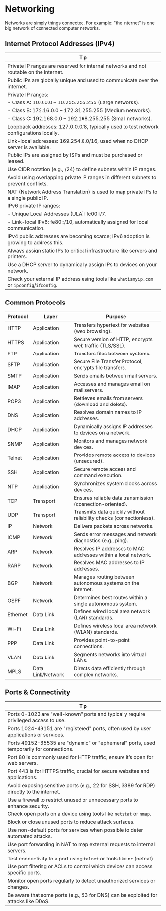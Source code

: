 # Networking
Networks are simply things connected.
For example: "the internet" is one big network of connected computer networks.

## Internet Protocol Addresses (IPv4)
| Tip                                                                                     |
|-----------------------------------------------------------------------------------------|
| Private IP ranges are reserved for internal networks and not routable on the internet.  |
| Public IPs are globally unique and used to communicate over the internet.               |
| Private IP ranges:                                                                     |
|   - Class A: 10.0.0.0 – 10.255.255.255 (Large networks).                                |
|   - Class B: 172.16.0.0 – 172.31.255.255 (Medium networks).                             |
|   - Class C: 192.168.0.0 – 192.168.255.255 (Small networks).                            |
| Loopback addresses: 127.0.0.0/8, typically used to test network configurations locally.  |
| Link-local addresses: 169.254.0.0/16, used when no DHCP server is available.            |
| Public IPs are assigned by ISPs and must be purchased or leased.                        |
| Use CIDR notation (e.g., /24) to define subnets within IP ranges.                       |
| Avoid using overlapping private IP ranges in different subnets to prevent conflicts.    |
| NAT (Network Address Translation) is used to map private IPs to a single public IP.     |
| IPv6 private IP ranges:                                                                |
|   - Unique Local Addresses (ULA): fc00::/7.                                             |
|   - Link-local IPv6: fe80::/10, automatically assigned for local communication.         |
| IPv4 public addresses are becoming scarce; IPv6 adoption is growing to address this.    |
| Always assign static IPs to critical infrastructure like servers and printers.          |
| Use a DHCP server to dynamically assign IPs to devices on your network.                 |
| Check your external IP address using tools like `whatismyip.com` or `ipconfig`/`ifconfig`.|

## Common Protocols
| Protocol    | Layer       | Purpose                                                               |
|-------------|-------------|-----------------------------------------------------------------------|
| HTTP        | Application | Transfers hypertext for websites (web browsing).                      |
| HTTPS       | Application | Secure version of HTTP, encrypts web traffic (TLS/SSL).               |
| FTP         | Application | Transfers files between systems.                                      |
| SFTP        | Application | Secure File Transfer Protocol, encrypts file transfers.               |
| SMTP        | Application | Sends emails between mail servers.                                    |
| IMAP        | Application | Accesses and manages email on mail servers.                           |
| POP3        | Application | Retrieves emails from servers (download and delete).                  |
| DNS         | Application | Resolves domain names to IP addresses.                                |
| DHCP        | Application | Dynamically assigns IP addresses to devices on a network.             |
| SNMP        | Application | Monitors and manages network devices.                                 |
| Telnet      | Application | Provides remote access to devices (unsecured).                        |
| SSH         | Application | Secure remote access and command execution.                           |
| NTP         | Application | Synchronizes system clocks across devices.                            |
| TCP         | Transport   | Ensures reliable data transmission (connection-oriented).             |
| UDP         | Transport   | Transmits data quickly without reliability checks (connectionless).   |
| IP          | Network     | Delivers packets across networks.                                     |
| ICMP        | Network     | Sends error messages and network diagnostics (e.g., ping).            |
| ARP         | Network     | Resolves IP addresses to MAC addresses within a local network.        |
| RARP        | Network     | Resolves MAC addresses to IP addresses.                               |
| BGP         | Network     | Manages routing between autonomous systems on the internet.           |
| OSPF        | Network     | Determines best routes within a single autonomous system.             |
| Ethernet    | Data Link   | Defines wired local area network (LAN) standards.                     |
| Wi-Fi       | Data Link   | Defines wireless local area network (WLAN) standards.                 |
| PPP         | Data Link   | Provides point-to-point connections.                                  |
| VLAN        | Data Link   | Segments networks into virtual LANs.                                  |
| MPLS        | Data Link/Network | Directs data efficiently through complex networks.              |

## Ports & Connectivity
| Tip                                                                                  |
|--------------------------------------------------------------------------------------|
| Ports 0-1023 are "well-known" ports and typically require privileged access to use.  |
| Ports 1024-49151 are "registered" ports, often used by user applications or services.|
| Ports 49152-65535 are "dynamic" or "ephemeral" ports, used temporarily for connections.|
| Port 80 is commonly used for HTTP traffic, ensure it’s open for web servers.         |
| Port 443 is for HTTPS traffic, crucial for secure websites and applications.         |
| Avoid exposing sensitive ports (e.g., 22 for SSH, 3389 for RDP) directly to the internet.|
| Use a firewall to restrict unused or unnecessary ports to enhance security.          |
| Check open ports on a device using tools like `netstat` or `nmap`.                   |
| Block or close unused ports to reduce attack surfaces.                               |
| Use non-default ports for services when possible to deter automated attacks.         |
| Use port forwarding in NAT to map external requests to internal servers.             |
| Test connectivity to a port using `telnet` or tools like `nc` (netcat).              |
| Use port filtering or ACLs to control which devices can access specific ports.       |
| Monitor open ports regularly to detect unauthorized services or changes.             |
| Be aware that some ports (e.g., 53 for DNS) can be exploited for attacks like DDoS.  |
